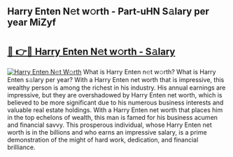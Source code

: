 ## Harry Enten N𝚎t w𝚘rth - Part-uHN S𝚊lary per year MiZyf

# <h2><a href="http://gc1fsgw.nevu.top/?p=Harry+Enten">🔗 👉🔴 Harry Enten N𝚎t w𝚘rth - S𝚊lary</a></h2>

[![Harry Enten N𝚎t W𝚘rth](https://i.imgur.com/Oavwk0R.jpeg)](http://gc1fsgw.nevu.top/?p=Harry+Enten)
What is Harry Enten n𝚎t w𝚘rth? What is Harry Enten s𝚊lary per year?
With a Harry Enten net worth that is impressive, this wealthy person is among the richest in his industry. His annual earnings are impressive, but they are overshadowed by Harry Enten net worth, which is believed to be more significant due to his numerous business interests and valuable real estate holdings. With a Harry Enten net worth that places him in the top echelons of wealth, this man is famed for his business acumen and financial savvy. This prosperous individual, whose Harry Enten net worth is in the billions and who earns an impressive salary, is a prime demonstration of the might of hard work, dedication, and financial brilliance.
